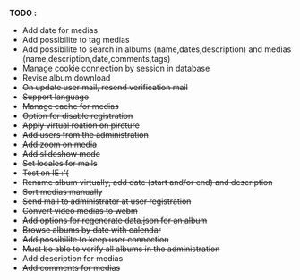**TODO :**
* Add date for medias
* Add possibilite to tag medias
* Add possibilite to search in albums (name,dates,description) and medias (name,description,date,comments,tags)
* Manage cookie connection by session in database
* Revise album download
* ~~On update user mail, resend verification mail~~
* ~~Support language~~
* ~~Manage cache for medias~~
* ~~Option for disable registration~~
* ~~Apply virtual roation on pircture~~
* ~~Add users from the administration~~
* ~~Add zoom on media~~
* ~~Add slideshow mode~~
* ~~Set locales for mails~~
* ~~Test on IE :'(~~
* ~~Rename album virtually, add date (start and/or end) and description~~
* ~~Sort medias manually~~
* ~~Send mail to administrator at user registration~~
* ~~Convert video medias to webm~~
* ~~Add options for regenerate data.json for an album~~
* ~~Browse albums by date with calendar~~
* ~~Add possibilite to keep user connection~~
* ~~Must be able to verify all albums in the administration~~
* ~~Add description for medias~~
* ~~Add comments for medias~~
